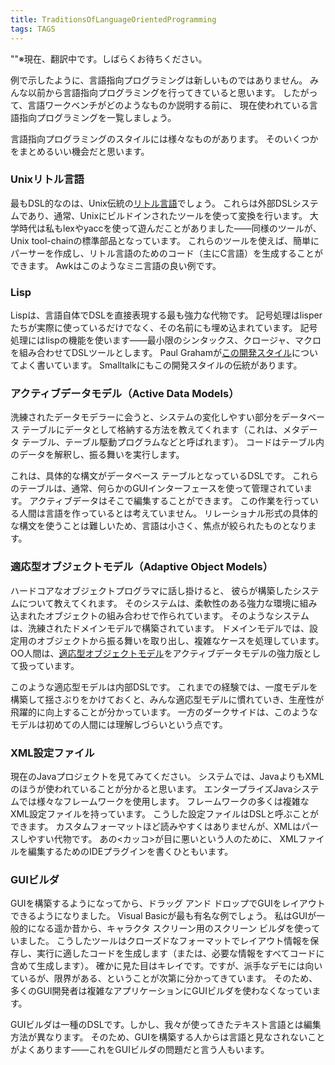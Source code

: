 ```yaml
---
title: TraditionsOfLanguageOrientedProgramming
tags: TAGS
---
```


""※現在、翻訳中です。しばらくお待ちください。

例で示したように、言語指向プログラミングは新しいものではありません。
みんな以前から言語指向プログラミングを行ってきていると思います。
したがって、言語ワークベンチがどのようなものか説明する前に、
現在使われている言語指向プログラミングを一覧しましょう。

言語指向プログラミングのスタイルには様々なものがあります。
そのいくつかをまとめるいい機会だと思います。

### Unixリトル言語
最もDSL的なのは、Unix伝統の[リトル言語](http://www.catb.org/~esr/writings/taoup/html/minilanguageschapter.html)でしょう。
これらは外部DSLシステムであり、通常、Unixにビルドインされたツールを使って変換を行います。
大学時代は私もlexやyaccを使って遊んだことがありました——同様のツールが、Unix tool-chainの標準部品となっています。
これらのツールを使えば、簡単にパーサーを作成し、リトル言語のためのコード（主にC言語）を生成することができます。
Awkはこのようなミニ言語の良い例です。

### Lisp
Lispは、言語自体でDSLを直接表現する最も強力な代物です。
記号処理はlisperたちが実際に使っているだけでなく、その名前にも埋め込まれています。
記号処理にはlispの機能を使います——最小限のシンタックス、クロージャ、マクロを組み合わせてDSLツールとします。
Paul Grahamが[この開発スタイル](http://www.paulgraham.com/progbot.html)についてよく書いています。
Smalltalkにもこの開発スタイルの伝統があります。

### アクティブデータモデル（Active Data Models）
洗練されたデータモデラーに会うと、システムの変化しやすい部分をデータベース テーブルにデータとして格納する方法を教えてくれます（これは、メタデータ テーブル、テーブル駆動プログラムなどと呼ばれます）。
コードはテーブル内のデータを解釈し、振る舞いを実行します。

これは、具体的な構文がデータベース テーブルとなっているDSLです。
これらのテーブルは、通常、何らかのGUIインターフェースを使って管理されています。
アクティブデータはそこで編集することができます。
この作業を行っている人間は言語を作っているとは考えていません。
リレーショナル形式の具体的な構文を使うことは難しいため、言語は小さく、焦点が絞られたものとなります。

### 適応型オブジェクトモデル（Adaptive Object Models）
ハードコアなオブジェクトプログラマに話し掛けると、
彼らが構築したシステムについて教えてくれます。
そのシステムは、柔軟性のある強力な環境に組み込まれたオブジェクトの組み合わせで作られています。
そのようなシステムは、洗練されたドメインモデルで構築されています。
ドメインモデルでは、設定用のオブジェクトから振る舞いを取り出し、複雑なケースを処理しています。
OO人間は、[適応型オブジェクトモデル](http://www.adaptiveobjectmodel.com/)をアクティブデータモデルの強力版として扱っています。

このような適応型モデルは内部DSLです。
これまでの経験では、一度モデルを構築して揺さぶりをかけておくと、みんな適応型モデルに慣れていき、生産性が飛躍的に向上することが分かっています。
一方のダークサイドは、このようなモデルは初めての人間には理解しづらいという点です。

### XML設定ファイル
現在のJavaプロジェクトを見てみてください。
システムでは、JavaよりもXMLのほうが使われていることが分かると思います。
エンタープライズJavaシステムでは様々なフレームワークを使用します。
フレームワークの多くは複雑なXML設定ファイルを持っています。
こうした設定ファイルはDSLと呼ぶことができます。
カスタムフォーマットほど読みやすくはありませんが、XMLはパースしやすい代物です。
あの<カッコ>が目に悪いという人のために、
XMLファイルを編集するためのIDEプラグインを書くひともいます。

### GUIビルダ
GUIを構築するようになってから、ドラッグ アンド ドロップでGUIをレイアウトできるようになりました。
Visual Basicが最も有名な例でしょう。
私はGUIが一般的になる遥か昔から、キャラクタ スクリーン用のスクリーン ビルダを使っていました。
こうしたツールはクローズドなフォーマットでレイアウト情報を保存し、実行に適したコードを生成します（または、必要な情報をすべてコードに含めて生成します）。
確かに見た目はキレイです。ですが、派手なデモには向いているが、限界がある、ということが次第に分かってきています。
そのため、多くのGUI開発者は複雑なアプリケーションにGUIビルダを使わなくなっています。

GUIビルダは一種のDSLです。しかし、我々が使ってきたテキスト言語とは編集方法が異なります。
そのため、GUIを構築する人からは言語と見なされないことがよくあります——これをGUIビルダの問題だと言う人もいます。
